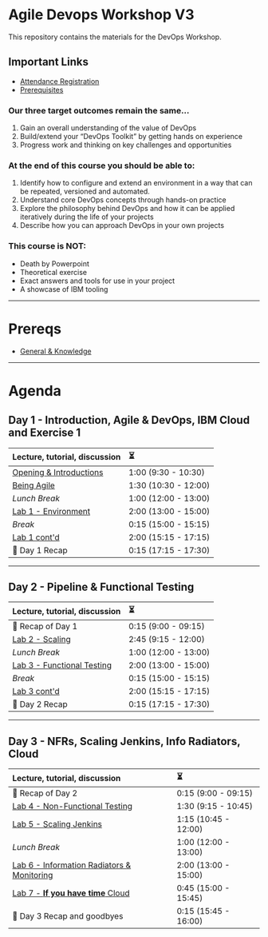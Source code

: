 # Agile Devops Workshop V3

This repository contains the materials for the DevOps Workshop.

## Important Links

* [Attendance Registration](./presentations/Attendance%20Registration%20Slide-2.ppt)
* [Prerequisites](./prereqs.md)

### Our three target outcomes remain the same...

1. Gain an overall understanding of the value of DevOps
1. Build/extend your “DevOps Toolkit” by getting hands on experience
1. Progress work and thinking on key challenges and opportunities

### At the end of this course you should be able to:

1. Identify how to configure and extend an environment in a way that can be repeated, versioned and automated.
1. Understand core DevOps concepts through hands-on practice
1. Explore the philosophy behind DevOps and how it can be applied iteratively during the life of your projects
1. Describe how you can approach DevOps in your own projects

### This course is NOT:

* Death by Powerpoint
* Theoretical exercise
* Exact answers and tools for use in your project
* A showcase of IBM tooling

---
# Prereqs

* [General & Knowledge](/Prereqs/prereqs.md)


---
# Agenda

## Day 1 - Introduction, Agile & DevOps, IBM Cloud and Exercise 1

| Lecture, tutorial, discussion                                                                                                            | :hourglass_flowing_sand: |
| :--------------------------------------------------------------------------------------------------------------------------------------- | :----------------------- |
| [Opening & Introductions](/Intro/README.md)                                                                                                             | 1:00 (9:30 - 10:30)
| [Being Agile](/Intro/beingagile.md) | 1:30 (10:30 - 12:00)
| _Lunch Break_                                                                                                                            | 1:00 (12:00 - 13:00)     |
| [Lab 1 - Environment](/Lab_1/README.md) | 2:00 (13:00 - 15:00)
| _Break_                                                                                                                                  | 0:15 (15:00 - 15:15)     |
| [Lab 1 cont'd](/Lab_1/lab1.md) | 2:00 (15:15 - 17:15)
| :tophat: Day 1 Recap                                                                                                                              | 0:15 (17:15 - 17:30)

---
## Day 2 - Pipeline & Functional Testing

| Lecture, tutorial, discussion                  | :hourglass_flowing_sand: |
|:---------------------------------------------- |:------------------------ |
| :tophat: Recap of Day 1 | 0:15 (9:00 - 09:15)      |
| [Lab 2 - Scaling](/Lab_2/README.md) | 2:45 (9:15 - 12:00)      |
| _Lunch Break_                                  | 1:00 (12:00 - 13:00)     |
| [Lab 3 - Functional Testing](/Lab_3/README.md)             | 2:00 (13:00 - 15:00)     |
| _Break_                                        | 0:15 (15:00 - 15:15)     |
| [Lab 3 cont'd](/Lab_3/README.md)               | 2:00 (15:15 - 17:15)     |
| :tophat: Day 2 Recap                           | 0:15 (17:15 - 17:30)     |

---
## Day 3 - NFRs, Scaling Jenkins, Info Radiators, Cloud

| Lecture, tutorial, discussion                  | :hourglass_flowing_sand: |
|:---------------------------------------------- |:------------------------ |
| :tophat: Recap of Day 2 | 0:15 (9:00 - 09:15)      |
| [Lab 4 - Non-Functional Testing](/Lab_4/README.md) | 1:30 (9:15 - 10:45)      |
| [Lab 5 - Scaling Jenkins](/Lab_5/README.md) | 1:15 (10:45 - 12:00)      |
| _Lunch Break_                                  | 1:00 (12:00 - 13:00)     |
| [Lab 6 - Information Radiators & Monitoring](/Lab_6/README.md)             | 2:00 (13:00 - 15:00)     |
| [Lab 7 - **If you have time** Cloud](/Lab_7/README.md)             | 0:45 (15:00 - 15:45)  |
| :tophat: Day 3 Recap and goodbyes                | 0:15 (15:45 - 16:00)     |
